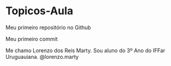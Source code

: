 # Topicos-Aula
Meu primeiro repositório no Github

Meu primeiro commit

Me chamo Lorenzo dos Reis Marty. Sou aluno do 3º Ano do IFFar Uruguauiana. @lorenzo.marty